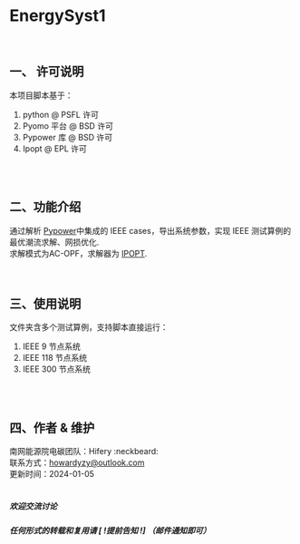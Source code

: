 #  **EnergySyst1** 
<br>

## 一、 许可说明

本项目脚本基于：
1. python @ PSFL 许可 <br>
1. Pyomo 平台 @ BSD 许可<br>
2. Pypower 库 @ BSD 许可 <br>
3. Ipopt @ EPL 许可<br>
<br>
<br>


## 二、功能介绍

通过解析 [Pypower](https://github.com/rwl/PYPOWER/tree/master)中集成的 IEEE cases，导出系统参数，实现 IEEE 测试算例的最优潮流求解、网损优化.<br>
求解模式为AC-OPF，求解器为 [IPOPT](https://pypi.org/project/ipopt/).<br>
<br>
<br>

## 三、使用说明

文件夹含多个测试算例，支持脚本直接运行：
1. IEEE 9 节点系统<br>
2. IEEE 118 节点系统<br>
3. IEEE 300 节点系统<br>
<br>
<br>

## 四、作者 & 维护
  
南网能源院电碳团队：Hifery   :neckbeard:  <br>
联系方式：howardyzy@outlook.com <br>
更新时间：2024-01-05
<br>
<br>

##### 欢迎交流讨论
##### 任何形式的转载和复用请 [ !*提前告知* !] （邮件通知即可）


